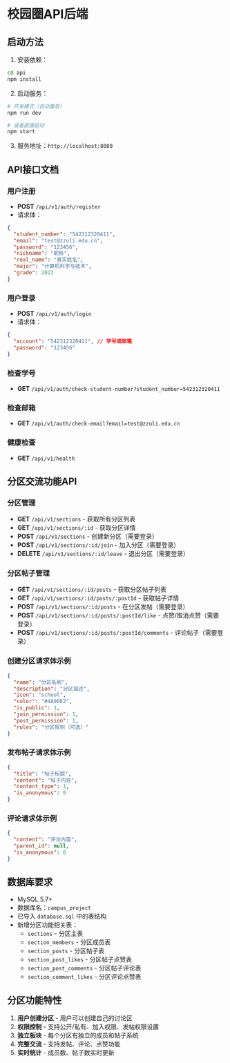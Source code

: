 # 校园圈API后端

## 启动方法

1. 安装依赖：
```bash
cd api
npm install
```

2. 启动服务：
```bash
# 开发模式（自动重启）
npm run dev

# 或者直接启动
npm start
```

3. 服务地址：`http://localhost:8080`

## API接口文档

### 用户注册
- **POST** `/api/v1/auth/register`
- 请求体：
```json
{
  "student_number": "542312320411",
  "email": "test@zzuli.edu.cn", 
  "password": "123456",
  "nickname": "昵称",
  "real_name": "真实姓名",
  "major": "计算机科学与技术",
  "grade": 2023
}
```

### 用户登录
- **POST** `/api/v1/auth/login`
- 请求体：
```json
{
  "account": "542312320411", // 学号或邮箱
  "password": "123456"
}
```

### 检查学号
- **GET** `/api/v1/auth/check-student-number?student_number=542312320411`

### 检查邮箱
- **GET** `/api/v1/auth/check-email?email=test@zzuli.edu.cn`

### 健康检查
- **GET** `/api/v1/health`

## 分区交流功能API

### 分区管理
- **GET** `/api/v1/sections` - 获取所有分区列表
- **GET** `/api/v1/sections/:id` - 获取分区详情
- **POST** `/api/v1/sections` - 创建新分区（需要登录）
- **POST** `/api/v1/sections/:id/join` - 加入分区（需要登录）
- **DELETE** `/api/v1/sections/:id/leave` - 退出分区（需要登录）

### 分区帖子管理
- **GET** `/api/v1/sections/:id/posts` - 获取分区帖子列表
- **GET** `/api/v1/sections/:id/posts/:postId` - 获取帖子详情
- **POST** `/api/v1/sections/:id/posts` - 在分区发帖（需要登录）
- **POST** `/api/v1/sections/:id/posts/:postId/like` - 点赞/取消点赞（需要登录）
- **POST** `/api/v1/sections/:id/posts/:postId/comments` - 评论帖子（需要登录）

### 创建分区请求体示例
```json
{
  "name": "分区名称",
  "description": "分区描述",
  "icon": "school",
  "color": "#4A90E2",
  "is_public": 1,
  "join_permission": 1,
  "post_permission": 1,
  "rules": "分区规则（可选）"
}
```

### 发布帖子请求体示例
```json
{
  "title": "帖子标题",
  "content": "帖子内容",
  "content_type": 1,
  "is_anonymous": 0
}
```

### 评论请求体示例
```json
{
  "content": "评论内容",
  "parent_id": null,
  "is_anonymous": 0
}
```

## 数据库要求
- MySQL 5.7+
- 数据库名：`campus_project`
- 已导入 `database.sql` 中的表结构
- 新增分区功能相关表：
  - `sections` - 分区主表
  - `section_members` - 分区成员表
  - `section_posts` - 分区帖子表
  - `section_post_likes` - 分区帖子点赞表
  - `section_post_comments` - 分区帖子评论表
  - `section_comment_likes` - 分区评论点赞表

## 分区功能特性
1. **用户创建分区** - 用户可以创建自己的讨论区
2. **权限控制** - 支持公开/私有、加入权限、发帖权限设置
3. **独立板块** - 每个分区有独立的成员和帖子系统
4. **完整交流** - 支持发帖、评论、点赞功能
5. **实时统计** - 成员数、帖子数实时更新